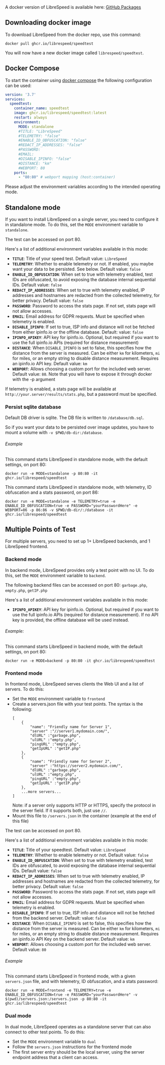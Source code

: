 A docker version of LibreSpeed is available here: [GitHub Packages](https://github.com/librespeed/speedtest/pkgs/container/speedtest)

## Downloading docker image
To download LibreSpeed from the docker repo, use this command:

```
docker pull ghcr.io/librespeed/speedtest
```

You will now have a new docker image called `librespeed/speedtest`.


## Docker Compose
To start the container using [docker compose](https://docs.docker.com/compose/) the following configuration can be used:

```yml
version: '3.7'
services:
  speedtest:
    container_name: speedtest
    image: ghcr.io/librespeed/speedtest:latest
    restart: always
    environment:
      MODE: standalone
      #TITLE: "LibreSpeed"
      #TELEMETRY: "false"
      #ENABLE_ID_OBFUSCATION: "false"
      #REDACT_IP_ADDRESSES: "false"
      #PASSWORD:
      #EMAIL:
      #DISABLE_IPINFO: "false"
      #DISTANCE: "km"
      #WEBPORT: 80
    ports:
      - "80:80" # webport mapping (host:container)
```

Please adjust the environment variables according to the intended operating mode.

## Standalone mode
If you want to install LibreSpeed on a single server, you need to configure it in standalone mode. To do this, set the `MODE` environment variable to `standalone`.

The test can be accessed on port 80.

Here's a list of additional environment variables available in this mode:
* __`TITLE`__: Title of your speed test. Default value: `LibreSpeed`
* __`TELEMETRY`__: Whether to enable telemetry or not. If enabled, you maybe want your data to be persisted. See below. Default value: `false`
* __`ENABLE_ID_OBFUSCATION`__: When set to true with telemetry enabled, test IDs are obfuscated, to avoid exposing the database internal sequential IDs. Default value: `false`
* __`REDACT_IP_ADDRESSES`__: When set to true with telemetry enabled, IP addresses and hostnames are redacted from the collected telemetry, for better privacy. Default value: `false`
* __`PASSWORD`__: Password to access the stats page. If not set, stats page will not allow accesses.
* __`EMAIL`__: Email address for GDPR requests. Must be specified when telemetry is enabled.
* __`DISABLE_IPINFO`__: If set to true, ISP info and distance will not be fetched from either ipinfo.io or the offline database. Default: value: `false`
* __`IPINFO_APIKEY`__: API key for ipinfo.io. Optional, but required if you want to use the full ipinfo.io APIs (required for distance measurement)
* __`DISTANCE`__: When `DISABLE_IPINFO` is set to false, this specifies how the distance from the server is measured. Can be either `km` for kilometers, `mi` for miles, or an empty string to disable distance measurement. Requires an ipinfo.io API key. Default value: `km`
* __`WEBPORT`__: Allows choosing a custom port for the included web server. Default value: `80`. Note that you will have to expose it through docker with the -p argument

If telemetry is enabled, a stats page will be available at `http://your.server/results/stats.php`, but a password must be specified.

### Persist sqlite database

Default DB driver is sqlite. The DB file is written to `/database/db.sql`.

So if you want your data to be persisted over image updates, you have to mount a volume with `-v $PWD/db-dir:/database`.


###### Example
This command starts LibreSpeed in standalone mode, with the default settings, on port 80:

```
docker run -e MODE=standalone -p 80:80 -it ghcr.io/librespeed/speedtest
```

This command starts LibreSpeed in standalone mode, with telemetry, ID obfuscation and a stats password, on port 86:

```
docker run -e MODE=standalone -e TELEMETRY=true -e ENABLE_ID_OBFUSCATION=true -e PASSWORD="yourPasswordHere" -e WEBPORT=86 -p 86:86 -v $PWD/db-dir/:/database -it ghcr.io/librespeed/speedtest
```

## Multiple Points of Test
For multiple servers, you need to set up 1+ LibreSpeed backends, and 1 LibreSpeed frontend.

### Backend mode
In backend mode, LibreSpeed provides only a test point with no UI. To do this, set the `MODE` environment variable to `backend`.

The following backend files can be accessed on port 80: `garbage.php`, `empty.php`, `getIP.php`

Here's a list of additional environment variables available in this mode:
* __`IPINFO_APIKEY`__: API key for ipinfo.io. Optional, but required if you want to use the full ipinfo.io APIs (required for distance measurement). If no API key is provided, the offline database will be used instead.

###### Example:
This command starts LibreSpeed in backend mode, with the default settings, on port 80:
```
docker run -e MODE=backend -p 80:80 -it ghcr.io/librespeed/speedtest
```

### Frontend mode
In frontend mode, LibreSpeed serves clients the Web UI and a list of servers. To do this:
* Set the `MODE` environment variable to `frontend`
* Create a servers.json file with your test points. The syntax is the following:
    ```
    [
        {
            "name": "Friendly name for Server 1",
            "server" :"//server1.mydomain.com/",
            "dlURL" :"garbage.php",
            "ulURL" :"empty.php",
            "pingURL" :"empty.php",
            "getIpURL" :"getIP.php"
        },
        {
            "name": "Friendly name for Server 2",
            "server" :"https://server2.mydomain.com/",
            "dlURL" :"garbage.php",
            "ulURL" :"empty.php",
            "pingURL" :"empty.php",
            "getIpURL" :"getIP.php"
        },
        ...more servers...
    ]
    ```
    Note: if a server only supports HTTP or HTTPS, specify the protocol in the server field. If it supports both, just use `//`.
* Mount this file to `/servers.json` in the container (example at the end of this file)

The test can be accessed on port 80.

Here's a list of additional environment variables available in this mode:
* __`TITLE`__: Title of your speedtest. Default value: `LibreSpeed`
* __`TELEMETRY`__: Whether to enable telemetry or not. Default value: `false`
* __`ENABLE_ID_OBFUSCATION`__: When set to true with telemetry enabled, test IDs are obfuscated, to avoid exposing the database internal sequential IDs. Default value: `false`
* __`REDACT_IP_ADDRESSES`__: When set to true with telemetry enabled, IP addresses and hostnames are redacted from the collected telemetry, for better privacy. Default value: `false`
* __`PASSWORD`__: Password to access the stats page. If not set, stats page will not allow accesses.
* __`EMAIL`__: Email address for GDPR requests. Must be specified when telemetry is enabled.
* __`DISABLE_IPINFO`__: If set to true, ISP info and distance will not be fetched from the backend server. Default: value: `false`
* __`DISTANCE`__: When `DISABLE_IPINFO` is set to false, this specifies how the distance from the server is measured. Can be either `km` for kilometers, `mi` for miles, or an empty string to disable distance measurement. Requires an ipinfo.io API Key on the backend server. Default value: `km`
* __`WEBPORT`__: Allows choosing a custom port for the included web server. Default value: `80`

###### Example
This command starts LibreSpeed in frontend mode, with a given `servers.json` file, and with telemetry, ID obfuscation, and a stats password:
```
docker run -e MODE=frontend -e TELEMETRY=true -e ENABLE_ID_OBFUSCATION=true -e PASSWORD="yourPasswordHere" -v $(pwd)/servers.json:/servers.json -p 80:80 -it ghcr.io/librespeed/speedtest
```

### Dual mode
In dual mode, LibreSpeed operates as a standalone server that can also connect to other test points.
To do this:
* Set the `MODE` environment variable to `dual`
* Follow the `servers.json` instructions for the frontend mode
* The first server entry should be the local server, using the server endpoint address that a client can access.
